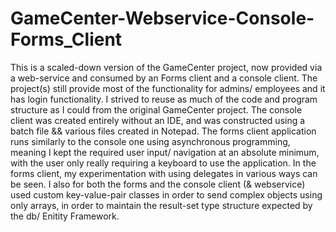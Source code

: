 # GameCenter-Webservice-Console-Forms_Client
This is a scaled-down version of the GameCenter project, now provided via a web-service and consumed by an Forms client and a console client. The project(s) still provide most of the functionality for admins/ employees and it has login functionality. I strived to reuse as much of the code and program structure as I could from the original GameCenter project. 
The console client was created entirely without an IDE, and was constructed using a batch file && various files created in Notepad. 
The forms client application runs similarly to the console one using asynchronous programming, meaning I kept the required user input/ navigation at an absolute minimum, with the user only really requiring a keyboard to use the application.
In the forms client, my experimentation with using delegates in various ways can be seen. I also for both the forms and the console client (& webservice) used custom key-value-pair classes in order to send complex objects using only arrays, in order to maintain the result-set type structure expected by the db/ Enitity Framework.  
